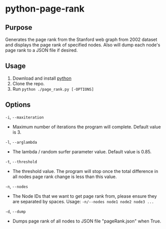 # python-page-rank

## Purpose
Generates the page rank from the Stanford web graph from 2002 dataset and displays the page rank of specified nodes. Also will dump each node's page rank to a JSON file if desired.

## Usage
1. Download and install [python](https://www.python.org/downloads/)
2. Clone the repo.
3. Run `python ./page_rank.py [-OPTIONS]`

## Options
`-i`, `--maxiteration`
  - Maximum number of iterations the program will complete. Default value is 3.
   
`-l`, `--arglambda`
   - The lambda / random surfer parameter value. Default value is 0.85.
    
 `-t`, `--threshold`
   - The threshold value. The program will stop once the total difference in all nodes page rank change is less than this value.
    
 `-n`, `--nodes`
   - The Node IDs that we want to get page rank from, please ensure they are separated by spaces. Usage: `-n/--nodes node1 node2 node3 ...`
   
  `-d`, `--dump`
 - Dumps page rank of all nodes to JSON file "pageRank.json" when True.
